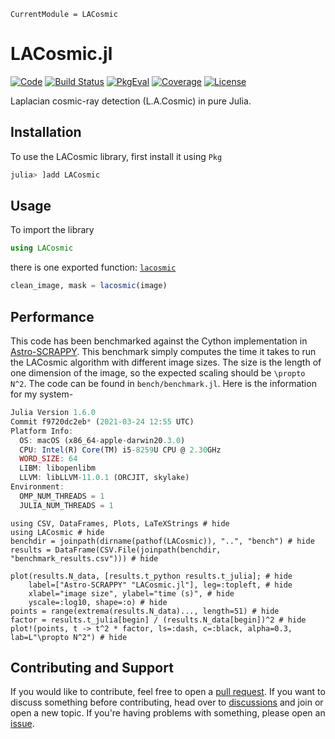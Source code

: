 ```@meta
CurrentModule = LACosmic
```

# LACosmic.jl

[![Code](https://img.shields.io/badge/Code-GitHub-black.svg)](https://github.com/JuliaAstro/LACosmic.jl)
[![Build Status](https://github.com/JuliaAstro/LACosmic.jl/workflows/CI/badge.svg?branch=main)](https://github.com/JuliaAstro/LACosmic.jl/actions)
[![PkgEval](https://juliaci.github.io/NanosoldierReports/pkgeval_badges/L/LACosmic.svg)](https://juliaci.github.io/NanosoldierReports/pkgeval_badges/report.html)
[![Coverage](https://codecov.io/gh/JuliaAstro/LACosmic.jl/branch/main/graph/badge.svg)](https://codecov.io/gh/JuliaAstro/LACosmic.jl)
[![License](https://img.shields.io/badge/License-BSD-blue.svg)](https://opensource.org/licenses/BSD-3-Clause)

Laplacian cosmic-ray detection (L.A.Cosmic) in pure Julia.

## Installation

To use the LACosmic library, first install it using `Pkg`

```julia
julia> ]add LACosmic
```

## Usage

To import the library

```julia
using LACosmic
```

there is one exported function: [`lacosmic`](@ref)

```julia
clean_image, mask = lacosmic(image)
```

## Performance

This code has been benchmarked against the Cython implementation in [Astro-SCRAPPY](https://github.com/astropy/astroscrappy). This benchmark simply computes the time it takes to run the LACosmic algorithm with different image sizes. The size is the length of one dimension of the image, so the expected scaling should be ``\propto N^2``. The code can be found in `bench/benchmark.jl`. Here is the information for my system-

```julia
Julia Version 1.6.0
Commit f9720dc2eb* (2021-03-24 12:55 UTC)
Platform Info:
  OS: macOS (x86_64-apple-darwin20.3.0)
  CPU: Intel(R) Core(TM) i5-8259U CPU @ 2.30GHz
  WORD_SIZE: 64
  LIBM: libopenlibm
  LLVM: libLLVM-11.0.1 (ORCJIT, skylake)
Environment:
  OMP_NUM_THREADS = 1
  JULIA_NUM_THREADS = 1
```

```@example
using CSV, DataFrames, Plots, LaTeXStrings # hide
using LACosmic # hide
benchdir = joinpath(dirname(pathof(LACosmic)), "..", "bench") # hide
results = DataFrame(CSV.File(joinpath(benchdir, "benchmark_results.csv"))) # hide

plot(results.N_data, [results.t_python results.t_julia]; # hide
    label=["Astro-SCRAPPY" "LACosmic.jl"], leg=:topleft, # hide
    xlabel="image size", ylabel="time (s)", # hide
    yscale=:log10, shape=:o) # hide
points = range(extrema(results.N_data)..., length=51) # hide
factor = results.t_julia[begin] / (results.N_data[begin])^2 # hide
plot!(points, t -> t^2 * factor, ls=:dash, c=:black, alpha=0.3, lab=L"\propto N^2") # hide

```

## Contributing and Support

If you would like to contribute, feel free to open a [pull request](https://github.com/JuliaAstro/LACosmic.jl/pulls). If you want to discuss something before contributing, head over to [discussions](https://github.com/JuliaAstro/LACosmic.jl/discussions) and join or open a new topic. If you're having problems with something, please open an [issue](https://github.com/JuliaAstro/LACosmic.jl/issues).
